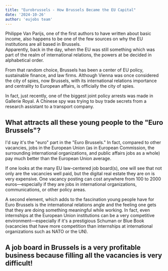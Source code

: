 ```yaml
---
title: "Eurobrussels - How Brussels Became the EU Capital"
date: '2024-10-26'
author: 'eujobs team'
---
```


Philippe Van Parijs, one of the first authors to have written about basic income, also happens to be one of the few sources on why the EU institutions are all based in Brussels.  
Apparently, back in the day, when the EU was still something which was part of the realm of international relations, the powers at be decided in alphabetical order.

From that random choice, Brussels has been a center of EU policy, sustainable finance, and law firms. Although Vienna was once considered the city of spies, now Brussels, with its international relations importance and centrality to European affairs, is officially the city of spies.

In fact, just recently, one of the biggest joint policy arrests was made in Gallerie Royal. A Chinese spy was trying to buy trade secrets from a research assistant to a transport company.

## What attracts all these young people to the "Euro Brussels"?

I'd say it's the "euro" part in the "Euro Brussels." In fact, compared to other vacancies, jobs in the European Union (as in European Commission, the surrounding international organizations, and public affairs jobs as a whole) pay much better than the European Union average.

If one looks at the many EU law-centered job board(s), one will see that not only are the vacancies well paid, but the digital real estate they are on is very expensive. One vacancy posting can cost anywhere from 100 to 2000 euros—especially if they are jobs in international organizations, communications, or other policy areas.

A second element, which adds to the fascination young people have for Euro Brussels is the international relations angle and the feeling one gets that they are doing something meaningful while working. In fact, even internships at the European Union institutions can be a very competitive environment—especially if it's a prestigious Schuman or Blue Book (vacancies that have more competition than internships at international organizations such as NATO or the UN).

## A job board in Brussels is a very profitable business because filling all the vacancies is very difficult!
